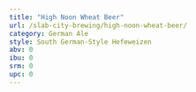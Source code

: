 ```yaml
---
title: "High Noon Wheat Beer"
url: /slab-city-brewing/high-noon-wheat-beer/
category: German Ale
style: South German-Style Hefeweizen
abv: 0
ibu: 0
srm: 0
upc: 0
---
```


